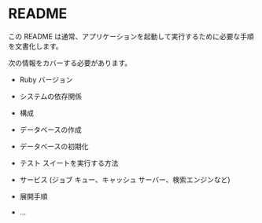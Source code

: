 # <a name="readme"></a>README

この README は通常、アプリケーションを起動して実行するために必要な手順を文書化します。

次の情報をカバーする必要があります。

* Ruby バージョン

* システムの依存関係

* 構成

* データベースの作成

* データベースの初期化

* テスト スイートを実行する方法

* サービス (ジョブ キュー、キャッシュ サーバー、検索エンジンなど)

* 展開手順

* ...
